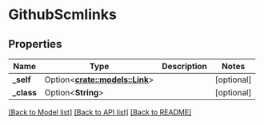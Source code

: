 # GithubScmlinks

## Properties

Name | Type | Description | Notes
------------ | ------------- | ------------- | -------------
**_self** | Option<[**crate::models::Link**](Link.md)> |  | [optional]
**_class** | Option<**String**> |  | [optional]

[[Back to Model list]](../README.md#documentation-for-models) [[Back to API list]](../README.md#documentation-for-api-endpoints) [[Back to README]](../README.md)


